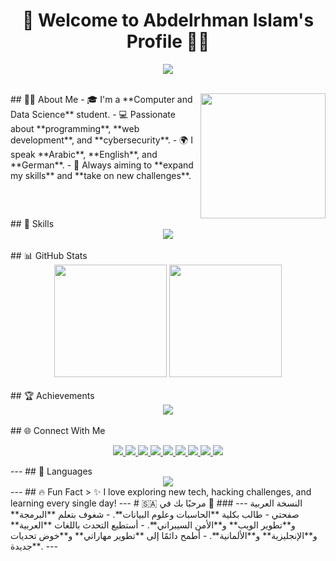 <h1 align="center">👋 Welcome to Abdelrhman Islam's Profile 👨‍💻</h1> <p align="center"> <img src="https://readme-typing-svg.demolab.com/?lines=Computer+and+Data+Science+Student;Web+Developer;Cyber+Security+Enthusiast;Always+Learning+New+Things!&center=true&width=500&height=45"> </p> <br clear="both"> <img align="right" height="200" src="https://cdn.dribbble.com/users/1162077/screenshots/3848914/programmer.gif" /> ## 👨‍💻 About Me - 🎓 I'm a **Computer and Data Science** student. - 💻 Passionate about **programming**, **web development**, and **cybersecurity**. - 🌍 I speak **Arabic**, **English**, and **German**. - 🚀 Always aiming to **expand my skills** and **take on new challenges**. <br clear="both"> ## 🚀 Skills <div align="center"> <img src="https://skillicons.dev/icons?i=html,css,js,python,java,cpp,cs,php,linux,git,github,photoshop,vscode,visualstudio,r,regex,canva" /> </div> <br clear="both"> ## 📊 GitHub Stats <div align="center"> <img src="https://github-readme-stats.vercel.app/api?username=AbdelrhmanIslam&show_icons=true&theme=tokyonight&locale=en" height="180" /> <img src="https://github-readme-streak-stats.herokuapp.com/?user=AbdelrhmanIslam&theme=tokyonight" height="180" /> </div> <br clear="both"> ## 🏆 Achievements <div align="center"> <img src="https://github-profile-trophy.vercel.app/?username=AbdelrhmanIslam&theme=algolia&row=2&column=3" /> </div> <br clear="both"> ## 🌐 Connect With Me <p align="center"> <a href="https://linktr.ee/abdelrhman___islam" target="_blank"> <img src="https://img.shields.io/badge/Linktree-39E09B?style=flat-square&logo=linktree&logoColor=white" /> </a> <a href="https://facebook.com/people/عبدالرحمن-اسلام/100081320320023" target="_blank"> <img src="https://img.shields.io/badge/Facebook-1877F2?style=flat-square&logo=facebook&logoColor=white" /> </a> <a href="https://tiktok.com/@abdelrhman___islam" target="_blank"> <img src="https://img.shields.io/badge/TikTok-000000?style=flat-square&logo=tiktok&logoColor=white" /> </a> <a href="https://instagram.com/abdelrhman___islam" target="_blank"> <img src="https://img.shields.io/badge/Instagram-E4405F?style=flat-square&logo=instagram&logoColor=white" /> </a> <a href="https://x.com/abrhman___islam?t=78d-nAXsRzbKoeogpGJCig&s=08" target="_blank"> <img src="https://img.shields.io/badge/X-000000?style=flat-square&logo=twitter&logoColor=white" /> </a> <a href="https://threads.net/@abdelrhman___islam" target="_blank"> <img src="https://img.shields.io/badge/Threads-000000?style=flat-square&logo=threads&logoColor=white" /> </a> <a href="https://nabee3.blogspot.com" target="_blank"> <img src="https://img.shields.io/badge/Blogger-FF5722?style=flat-square&logo=blogger&logoColor=white" /> </a> <a href="https://github.com/AbdelrhmanIslam" target="_blank"> <img src="https://img.shields.io/badge/GitHub-181717?style=flat-square&logo=github&logoColor=white" /> </a> <a href="https://linkedin.com/in/abdelrhman-islam-565747317" target="_blank"> <img src="https://img.shields.io/badge/LinkedIn-0077B5?style=flat-square&logo=linkedin&logoColor=white" /> </a> </p> --- ## 💬 Languages <div align="center"> <img src="https://skillicons.dev/icons?i=python,java,cpp,cs,html,css,js,php,r" /> </div> --- ## 🔥 Fun Fact > ✨ I love exploring new tech, hacking challenges, and learning every single day! --- # 🇸🇦 النسخة العربية --- ### 👋 مرحبًا بك في صفحتي - طالب بكلية **الحاسبات وعلوم البيانات**. - شغوف بتعلم **البرمجة** و**تطوير الويب** و**الأمن السيبراني**. - أستطيع التحدث باللغات **العربية** و**الإنجليزية** و**الألمانية**. - أطمح دائمًا إلى **تطوير مهاراتي** و**خوض تحديات جديدة**. ---
